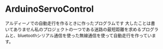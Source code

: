 # ArduinoServoControl
アルディーノでの自動走行を作るときに作ったプログラムです
大したことは書いてありません私のプロジェクトの一つである迷路の最短距離を求めるプログラムと、bluetoothシリアル通信を使った無線通信を使って自動走行を作っています。
